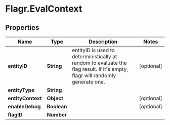 # Flagr.EvalContext

## Properties
Name | Type | Description | Notes
------------ | ------------- | ------------- | -------------
**entityID** | **String** | entityID is used to deterministically at random to evaluate the flag result. If it&#39;s empty, flagr will randomly generate one. | [optional] 
**entityType** | **String** |  | 
**entityContext** | **Object** |  | [optional] 
**enableDebug** | **Boolean** |  | [optional] 
**flagID** | **Number** |  | 


